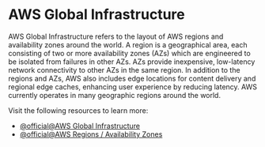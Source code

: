 # AWS Global Infrastructure

AWS Global Infrastructure refers to the layout of AWS regions and availability zones around the world. A region is a geographical area, each consisting of two or more availability zones (AZs) which are engineered to be isolated from failures in other AZs. AZs provide inexpensive, low-latency network connectivity to other AZs in the same region. In addition to the regions and AZs, AWS also includes edge locations for content delivery and regional edge caches, enhancing user experience by reducing latency. AWS currently operates in many geographic regions around the world.

Visit the following resources to learn more:

- [@official@AWS Global Infrastructure](https://aws.amazon.com/about-aws/global-infrastructure/?p=ngi&loc=0)
- [@official@AWS Regions / Availability Zones](https://docs.aws.amazon.com/AWSEC2/latest/UserGuide/using-regions-availability-zones.html)
